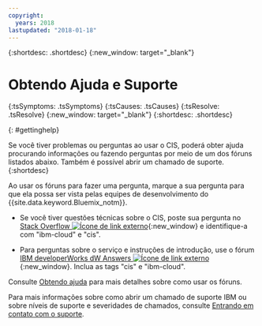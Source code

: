 ```yaml
---
copyright:
  years: 2018
lastupdated: "2018-01-18"
---
```


{:shortdesc: .shortdesc}
{:new_window: target="_blank"}

# Obtendo Ajuda e Suporte
<!-- Common attributes used in the template are defined as follows: -->
{:tsSymptoms: .tsSymptoms}
{:tsCauses: .tsCauses}
{:tsResolve: .tsResolve}
{:new_window: target="_blank"}
{:shortdesc: .shortdesc}

<!-- # {{site.data.keyword.blockstorageshort}} troubleshooting
{: #ts} -->
<!-- Provide an appropriate ID above -->

<!-- IN PROGRESS - AUDIENCE BLUE, STAGING ONLY -->


<!-- This is the template for troubleshooting topics.  -->


{: #gettinghelp}



Se você tiver problemas ou perguntas ao usar o CIS, poderá obter ajuda procurando informações ou fazendo perguntas por meio de um dos fóruns listados abaixo. Também é possível abrir um chamado de suporte.
{:shortdesc}

Ao usar os fóruns para fazer uma pergunta, marque a sua pergunta para que ela possa ser vista pelas equipes de desenvolvimento do {{site.data.keyword.Bluemix_notm}}.

* Se você tiver questões técnicas sobre o CIS, poste sua pergunta no [Stack Overflow ![Ícone de link externo](../../icons/launch-glyph.svg "Ícone de link externo")](https://stackoverflow.com/search?q=cis+ibm-cloud){:new_window} e identifique-a com "ibm-cloud" e "cis".
<!--Insert the appropriate dW Answers tag for your service for <service_keyword> in URL below:  -->
* Para perguntas sobre o serviço e instruções de introdução, use o fórum [IBM developerWorks dW Answers ![Ícone de link externo](../../icons/launch-glyph.svg "Ícone de link externo")](https://developer.ibm.com/answers/topics/cis.html?smartspace=ibm-cloud){:new_window}. Inclua as tags "cis" e "ibm-cloud".

Consulte [Obtendo ajuda](https://console.bluemix.net/docs/support/index.html#getting-help) para mais detalhes sobre como usar os fóruns.

Para mais informações sobre como abrir um chamado de suporte IBM ou sobre níveis de suporte e severidades de chamados, consulte [Entrando em contato com o suporte](https://console.bluemix.net/docs/support/index.html#contacting-support).
